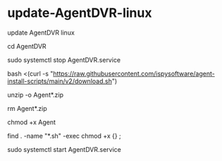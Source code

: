 # update-AgentDVR-linux
update AgentDVR linux

cd AgentDVR

sudo systemctl stop AgentDVR.service

bash <(curl -s "https://raw.githubusercontent.com/ispysoftware/agent-install-scripts/main/v2/download.sh")

unzip -o Agent*.zip

rm  Agent*.zip

chmod +x Agent

find . -name "*.sh" -exec chmod +x {} \;

sudo systemctl start AgentDVR.service
